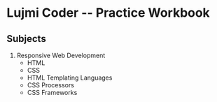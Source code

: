 # Lujmi Coder -- Practice Workbook

## Subjects
1. Responsive Web Development
    * HTML
    * CSS
    * HTML Templating Languages
    * CSS Processors
    * CSS Frameworks
    
